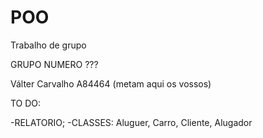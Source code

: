 # POO
Trabalho de grupo

GRUPO NUMERO ???

Válter Carvalho A84464 (metam aqui os vossos)

TO DO: 

-RELATORIO;
-CLASSES: Aluguer, Carro, Cliente, Alugador
